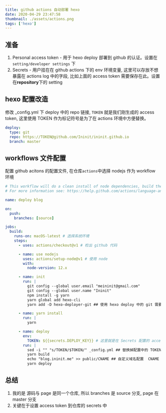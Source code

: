 ```yaml
---
title: github actions 自动部署 hexo
date: 2020-04-29 23:47:58
thumbnail: ./assets/actions.png
tags: ['hexo']
---
```


## 准备

1. Personal access token - 用于 hexo deploy 部署到 github 的认证。设置在`setting/developer settings` 下
2. Secrets - 用户挂在在 github actions 下的 env 环境变量, 这里可以存放不想暴露在 actions log 中的字段, 比如上面的 access token 需要保存在此。设置在**repository**下的 setting

## hexo 配置改造

修改 \_config.yml 下 deploy 中的 repo 链接, `TOKEN` 就是我们刚生成的 access token, 这里使用 TOKEN 作为标记符号是为了在 actions 环境中方便替换。

```yml
deploy:
  type: git
  repo: https://TOKEN@github.com/Ininit/ininit.github.io
  branch: master
```

## workflows 文件配置

配置 github acitons 的配置文件, 在仓库`actions`中选择 nodejs 作为 workflow 环境

```yaml
# This workflow will do a clean install of node dependencies, build the source code and run tests across different versions of node
# For more information see: https://help.github.com/actions/language-and-framework-guides/using-nodejs-with-github-actions

name: deploy blog

on:
  push:
    branches: [source]

jobs:
  build:
    runs-on: macOS-latest # 选择系统环境
    steps:
      - uses: actions/checkout@v1 # 检出 github 代码

      - name: use nodejs
        uses: actions/setup-node@v1 # 使用 node
        with:
          node-version: 12.x

      - name: init
        run: |
          git config --global user.email "meininit@gmail.com"
          git config --global user.name "Ininit"
          npm install -g yarn
          yarn global add hexo-cli
          yarn add -D hexo-deployer-git ## 使用 hexo deploy 中的 git 需要安装这个插件

      - name: yarn install
        run: |
          yarn

      - name: deploy
        env:
          TOKEN: ${{secrets.DEPLOY_KEY}} # 这里就是在 Secrets 配置的 access token
        run: |
          sed -i "" "s/TOKEN/$TOKEN/" _config.yml ## 替换掉配置中的 TOKEN 标记
          yarn build
          echo "blog.ininit.me" >> public/CNAME ## 自定义域名配置  CNAME
          yarn deploy
```

## 总结

1. 我的是 源码与 page 是同一个仓库, 所以 branches 是 source 分支, page 在 master 分支
2. 关键在于设置 access token 到仓库的 secrets 中
